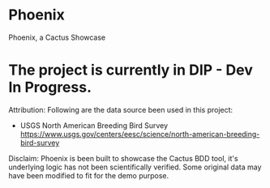 # Phoenix

Phoenix, a Cactus Showcase

# The project is currently in DIP - Dev In Progress.

Attribution:
Following are the data source been used in this project:
* USGS North American Breeding Bird Survey https://www.usgs.gov/centers/eesc/science/north-american-breeding-bird-survey

Disclaim: Phoenix is been built to showcase the Cactus BDD tool, it's underlying logic has not been scientifically verified. Some original data may have been modified to fit for the demo purpose.
